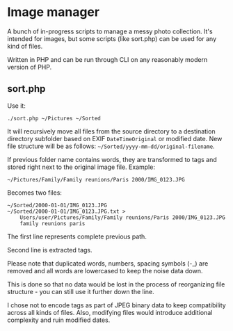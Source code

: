 # Image manager

A bunch of in-progress scripts to manage a messy photo collection. It's intended for images, but some scripts (like sort.php) can be used for any kind of files.

Written in PHP and can be run through CLI on any reasonably modern version of PHP.

## sort.php
Use it:

```
./sort.php ~/Pictures ~/Sorted
```

It will recursively move all files from the source directory to a destination directory subfolder based on EXIF `DateTimeOriginal` or modified date. New file structure will be as follows: `~/Sorted/yyyy-mm-dd/original-filename`.

If previous folder name contains words, they are transformed to tags and stored right next to the original image file. Example:

```
~/Pictures/Family/Family reunions/Paris 2000/IMG_0123.JPG
```

Becomes two files:
```
~/Sorted/2000-01-01/IMG_0123.JPG
~/Sorted/2000-01-01/IMG_0123.JPG.txt >
    Users/user/Pictures/Family/Family reunions/Paris 2000/IMG_0123.JPG
    family reunions paris
```
The first line represents complete previous path.

Second line is extracted tags.

Please note that duplicated words, numbers, spacing symbols (-_) are removed and all words are lowercased to keep the noise data down.

This is done so that no data would be lost in the process of reorganizing file structure - you can still use it further down the line.

I chose not to encode tags as part of JPEG binary data to keep compatibility across all kinds of files. Also, modifying files would introduce additional complexity and ruin modified dates.

